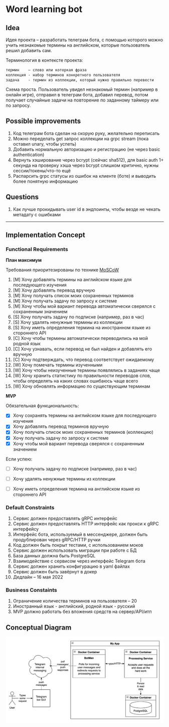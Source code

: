 # Word learning bot

## Idea
Идея проекта – разработать телеграм бота, с помощью которого можно учить незнакомые термины на 
английском, которые пользователь решил добавить сам.

Терминология в контексте проекта:
```
термин    – слово или которкая фраза
коллекция - набор терминов конкретного пользователя
задача    - термин из коллекции, который нужно правильно перевести
```

Схема проста. Пользователь увидел незнакомый термин (например в онлайн игре), отправил в 
телеграм бота, добавил перевод, потом получает случайные задачи на повторение 
по заданному таймеру или по запросу.

## Possible improvements
1. Код телеграм бота сделан на скорую руку, желательно переписать
1. Можно переделать get запрос коллекции на grpc stream (пока оставил unary, чтобы успеть)
1. Добавить нормальную авторизацию и регистрацию (не через basic authentication)
1. Вернуть хэширование через bcrypt (сейчас sha512), для basic auth 1+ секунда на 
проверку хэша через bcrypt слишком критично, нужны сессии/токены/что-то ещё
1. Распарсить grpc статусы из ошибок на клиенте (боте) и выводить более понятную информацию

## Questions
1. Как лучше прокидывать user id в эндпоинты, чтобы везде не чекать метадату с ошибками

-----

## Implementation Concept

### Functional Requirements

**План максимум**

Требования приоритезированы по технике [MoSCoW](https://www.productplan.com/uploads/MoSCoW-01.png)

1. [M] Хочу добавлять термины на английском языке для последующего изучения
1. [M] Хочу добавлять перевод вручную
1. [M] Хочу получать список моих сохраненных терминов
1. [M] Хочу получать задачу по запросу к системе
1. [M] Хочу чтобы мой вариант перевода автоматически сверялся с сохраненным значением
1. [S] Хочу получать задачу по подписке (например, раз в час)
1. [S] Хочу удалять ненужные термины из коллекции
1. [S] Хочу иметь определения термина на иностранном языке из стороннего API
1. [C] Хочу чтобы термины автоматически переводились на мой родной язык
1. [С] Хочу узнавать, если перевод не был найден и добавлять его вручную
1. [C] Хочу подтверждать, что перевод соответствует ожидаемому
1. [W] Хочу помечать термины изученными
1. [W] Хочу чтобы неизученные термины появлялись в заданиях чаще
1. [W] Хочу хранить статистику по правильности переводов слов, чтобы определять 
на каких словах ошибаюсь чаще всего
1. [W] Хочу обновлять информацию по существующим терминам

**MVP**

Обязательная функциональность:
- [x] Хочу сохранять термины на английском языке для последующего изучения
- [x] Хочу добавлять перевод терминов вручную
- [x] Хочу получать список моих сохраненных терминов (коллекцию)
- [x] Хочу получать задачу по запросу к системе
- [x] Хочу чтобы мой вариант перевода сверялся с сохраненным значением

Если успею:
- [ ] Хочу получать задачу по подписке (например, раз в час)
- [ ] Хочу удалять ненужные термины из коллекции
- [ ] Хочу иметь определения термина на английском языке из стороннего API


### Default Constraints

1. Сервис должен предоставлять gRPC интерфейс
1. Сервис должен предоставлять HTTP интерфейс как прокси к gRPC интерфейсу
1. Интерфейс бота, используемый в мессенджере, должен быть продублирован через gRPC/HTTP ручки
1. Код должен быть покрыт тестами, с использованием моков
1. Сервис должен использовать миграции при работе с БД
1. База данных должна быть PostgreSQL
1. Взаимодействие с сервисом через интерфейс Telegram бота
1. Сервис должен хранить конфигурацию в yaml файлах
1. Сервис должен быть завёрнут в докер
1. Дедлайн – 16 мая 2022

### Business Constaints

1. Ограничение количества терминов на пользователя – 20
1. Иностранный язык - английский, родной язык - русский
1. MVP должно работать без вложения средств на сервер/API/итп


## Conceptual Diagram
![Alt Text](./images/concept_diagram.png)
